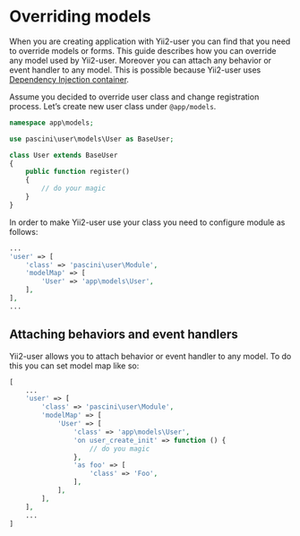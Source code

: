 # Overriding models

When you are creating application with Yii2-user you can find that you need to override models or forms. This guide
describes how you can override any model used by Yii2-user. Moreover you can attach any behavior or event handler to any
model. This is possible because Yii2-user uses [Dependency Injection container](https://github.com/yiisoft/yii2/blob/master/docs/guide/concept-di-container.md).

Assume you decided to override user class and change registration process. Let’s create new user class under `@app/models`.

```php
namespace app\models;

use pascini\user\models\User as BaseUser;

class User extends BaseUser
{
    public function register()
    {
        // do your magic
    }
}
```

In order to make Yii2-user use your class you need to configure module as follows:

```php
...
'user' => [
    'class' => 'pascini\user\Module',
    'modelMap' => [
        'User' => 'app\models\User',
    ],
],
...
```

## Attaching behaviors and event handlers

Yii2-user allows you to attach behavior or event handler to any model. To do this you can set model map like so:

```php
[
    ...
    'user' => [
        'class' => 'pascini\user\Module',
        'modelMap' => [
            'User' => [
                'class' => 'app\models\User',
                'on user_create_init' => function () {
                    // do you magic
                },
                'as foo' => [
                    'class' => 'Foo',
                ],
            ],
        ],
    ],
    ...
]
```

